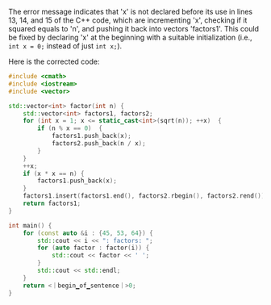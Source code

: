 The error message indicates that 'x' is not declared before its use in lines 13, 14, and 15 of the C++ code, which are incrementing 'x', checking if it squared equals to 'n', and pushing it back into vectors 'factors1'. This could be fixed by declaring 'x' at the beginning with a suitable initialization (i.e., `int x = 0;` instead of just `int x;`).

Here is the corrected code: 
```cpp
#include <cmath>
#include <iostream>
#include <vector>

std::vector<int> factor(int n) {
    std::vector<int> factors1, factors2;
    for (int x = 1; x <= static_cast<int>(sqrt(n)); ++x)  {
        if (n % x == 0)  {
            factors1.push_back(x);
            factors2.push_back(n / x);
        }
    }
    ++x;
    if (x * x == n) {
        factors1.push_back(x);
    }
    factors1.insert(factors1.end(), factors2.rbegin(), factors2.rend());
    return factors1;
}

int main() {
    for (const auto &i : {45, 53, 64}) {
        std::cout << i << ": factors: ";
        for (auto factor : factor(i)) {
            std::cout << factor << ' ';
        }
        std::cout << std::endl;
    }
    return <｜begin▁of▁sentence｜>0;
}
```

